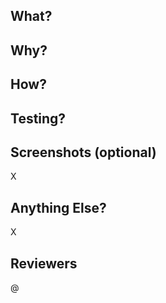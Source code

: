 ## What?


## Why?


## How?


## Testing?


## Screenshots (optional)
X


## Anything Else?
X 


## Reviewers
@